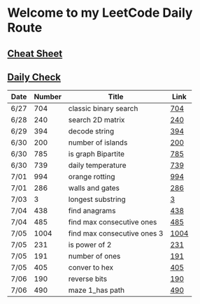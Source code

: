 # Welcome to my LeetCode Daily Route 

## [Cheat Sheet](https://github.com/simonzhang0428/leetcode/blob/main/CheatSheet.pdf)
## [Daily Check](https://github.com/simonzhang0428/leetcode/blob/main/DailyCheck.pdf)

| Date          | Number        |  Title                        |  Link
| -----------   | -----------   | -----------                   | ----------- 
| 6/27          | 704           | classic binary search         | [704](https://github.com/simonzhang0428/leetcode/blob/main/BinarySearch704.java)
| 6/28          | 240           | search 2D matrix              | [240](https://github.com/simonzhang0428/leetcode/blob/main/SearchMatrix240.java)
| 6/29          | 394           | decode string                 | [394](https://github.com/simonzhang0428/leetcode/blob/main/DecodeString394.java)
| 6/30          | 200           | number of islands             | [200](https://github.com/simonzhang0428/leetcode/blob/main/NumIslands200.java)
| 6/30          | 785           | is graph Bipartite            | [785](https://github.com/simonzhang0428/leetcode/blob/main/IsBipartite785.java)
| 6/30          | 739           | daily temperature             | [739](https://github.com/simonzhang0428/leetcode/blob/main/DailyTemperatures739.java)
| 7/01          | 994           | orange rotting                | [994](https://github.com/simonzhang0428/leetcode/blob/main/OrangeRotton994.java)
| 7/01          | 286           | walls and gates               | [286](https://github.com/simonzhang0428/leetcode/blob/main/WallAndGate286.java)
| 7/03          | 3             | longest substring             | [3](https://github.com/simonzhang0428/leetcode/blob/main/LengthOfLongestSubstring3.java)
| 7/04          | 438           | find anagrams                 | [438](https://github.com/simonzhang0428/leetcode/blob/main/FindAnagrams438.java)
| 7/04          | 485           | find max consecutive ones     | [485](https://github.com/simonzhang0428/leetcode/blob/main/FindMaxConsecutiveOnes485.java)
| 7/05          | 1004          | find max consecutive ones 3   | [1004](https://github.com/simonzhang0428/leetcode/blob/main/LongestOnes1004.java)
| 7/05          | 231           | is power of 2                 | [231](https://github.com/simonzhang0428/leetcode/blob/main/IsPowerOfTwo231.java)
| 7/05          | 191           | number of ones                | [191](https://github.com/simonzhang0428/leetcode/blob/main/NumberOfOnes191.java)
| 7/05          | 405           | conver to hex                 | [405](https://github.com/simonzhang0428/leetcode/blob/main/ToHex405.java)
| 7/06          | 190           | reverse bits                  | [190](https://github.com/simonzhang0428/leetcode/blob/main/ReverseBits190.java)
| 7/06          | 490           | maze 1_has path               | [490](https://github.com/simonzhang0428/leetcode/blob/main/Maze490.java)
